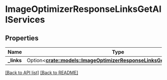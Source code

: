 # ImageOptimizerResponseLinksGetAllServices

## Properties

Name | Type | Description | Notes
------------ | ------------- | ------------- | -------------
**_links** | Option<[**crate::models::ImageOptimizerResponseLinksGetAllServicesLinks**](ImageOptimizerResponseLinksGetAllServicesLinks.md)> |  | 

[[Back to API list]](../README.md#documentation-for-api-endpoints) [[Back to README]](../README.md)


